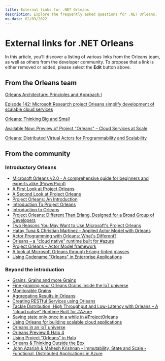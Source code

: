 ```yaml
---
title: External links for .NET Orleans
description: Explore the frequently asked questions for .NET Orleans.
ms.date: 02/03/2022
---
```


# External links for .NET Orleans

In this article, you'll discover a listing of various links from the Orleans team, as well as others from the developer community. To propose that a link is either removed or added, please select the **Edit** button above.

## From the Orleans team

[Orleans Architecture: Principles and Approach I](orleans-architecture-principles-and-approach.md)

[Episode 142: Microsoft Research project Orleans simplify development of scalable cloud services](https://channel9.msdn.com/Shows/Cloud+Cover/Episode-142-Microsoft-Research-project-Orleans-simplify-development-of-scalable-cloud-services)

[Orleans: Thinking Big and Small](orleans-thinking-big-and-small.md)

[Available Now: Preview of Project "Orleans" – Cloud Services at Scale](https://blogs.msdn.com/b/dotnet/archive/2014/04/02/available-now-preview-of-project-orleans-cloud-services-at-scale.aspx)

[Orleans: Distributed Virtual Actors for Programmability and Scalability](https://research.microsoft.com/pubs/210931/Orleans-MSR-TR-2014-41.pdf)

## From the community

### Introductory Orleans

- [Microsoft Orleans v2.0 - A comprehensive guide for beginners and experts alike (PowerPoint)](https://github.com/lmagyar/Presentations/#microsoft-orleans-v20)
- [A First Look at Project Orleans](https://convective.wordpress.com/2014/04/20/a-first-look-at-project-orleans/)
- [A Second Look at Project Orleans](https://convective.wordpress.com/2014/04/28/a-second-look-at-project-orleans/)
- [Project Orleans: An Introduction](https://haishibai.blogspot.com/2014/04/project-orleans-introduction.html)
- [Introduction To Project Orleans](https://ideasof.andersaberg.com/development/Introduction-To-Orleans)
- [Introduction to Orleans](https://channel9.msdn.com/Events/TechDays/Techdays-2014-the-Netherlands/Introduction-to-Orleans)
- [Project Orleans: Different Than Erlang, Designed for a Broad Group of Developers](https://thenewstack.io/project-orleans-different-than-erlang-designed-for-a-broad-group-of-developers/)
- [Two Reasons You May Want to Use Microsoft's Project Orleans](https://www.bloggedbychris.com/2015/03/18/reasons-project-orleans/)
- [Hatay Tuna & Christian Martinez - Applied Actor Model with Orleans](https://github.com/hataytuna/Distributed/blob/main/Applied%20Actor%20Model%20with%20Orleans%20v1.1.pdf)
- [Actor Programming with Orleans: What's Different?](https://www.postsharp.net/blog/post/Actor-Programming-with-Orleans-Whats-Different)
- [Orleans – a "cloud native" runtime built for #azure](https://www.slideee.com/slide/orleans-a-cloud-native-runtime-built-for-azure)
- [Project Orleans - Actor Model framework](https://www.slideshare.net/nmackenzie/project-orleans)
- [A look at Microsoft Orleans through Erlang-tinted glasses](https://theburningmonk.com/2014/12/a-look-at-microsoft-orleans-through-erlang-tinted-glasses/)
- [Using Codename "Orleans" in Enterprise Applications](https://blogs.msdn.com/b/msarchitecture/archive/2014/06/09/using-codename-orleans-in-enterprise-applications.aspx)

### Beyond the introduction

- [Grains, Grains and more Grains](https://encloudify.blogspot.nl/2014/05/grains-grains-and-more-grains.html)
- [Fine-graining your Orleans Grains inside the IoT universe](https://encloudify.blogspot.nl/2014/05/fine-graining-your-orleans-grains.html)
- [Monitorable Grains](https://encloudify.blogspot.nl/2014/05/monitorable-grains.html)
- [Aggregating Results in Orleans](https://coderead.wordpress.com/2014/06/10/aggregating-results-in-orleans/)
- [Creating RESTful Services using Orleans](https://caitiem.com/2014/04/04/creating-restful-services-using-orleans/)
- [Tackle Distribution, High Throughput and Low-Latency with Orleans – A "cloud native" Runtime Built for #Azure](https://alexandrebrisebois.wordpress.com/2014/04/05/tackle-distribution-high-throughput-and-low-latency-with-orleans-a-cloud-native-runtime-built-for-azure/)
- [Saving state only once in a while in #ProjectOrleans](https://blog.geuer-pollmann.de/blog/2014/05/14/saving-state-only-once-in-a-while-in-project-orleans/)
- [Using Orleans for building scalable cloud applications](https://channel9.msdn.com/Events/TechDays/Techdays-2014-the-Netherlands/Using-Orleans-for-building-scalable-cloud-applications)
- [Orleans in an IoT universe](https://encloudify.blogspot.nl/2014/05/orleans-in-iot-universe.html)
- [Orleans Preview & Halo 4](https://caitiem.com/2014/04/03/orleans-preview-halo-4/)
- [Using Project "Orleans" in Halo](https://hoopsomuah.com/2014/04/06/using-project-orleans-in-halo/)
- [Orleans & Thinking Outside the Box](https://msdevshow.com/2014/05/orleans-and-thinking-outside-the-box/)
- [John Azariah & Mahesh Krishnan - Immutability, State and Scale - Functional, Distributed Applications in Azure](https://vimeo.com/97315938)

<!--
    Last edited: 5 June 2018
-->
